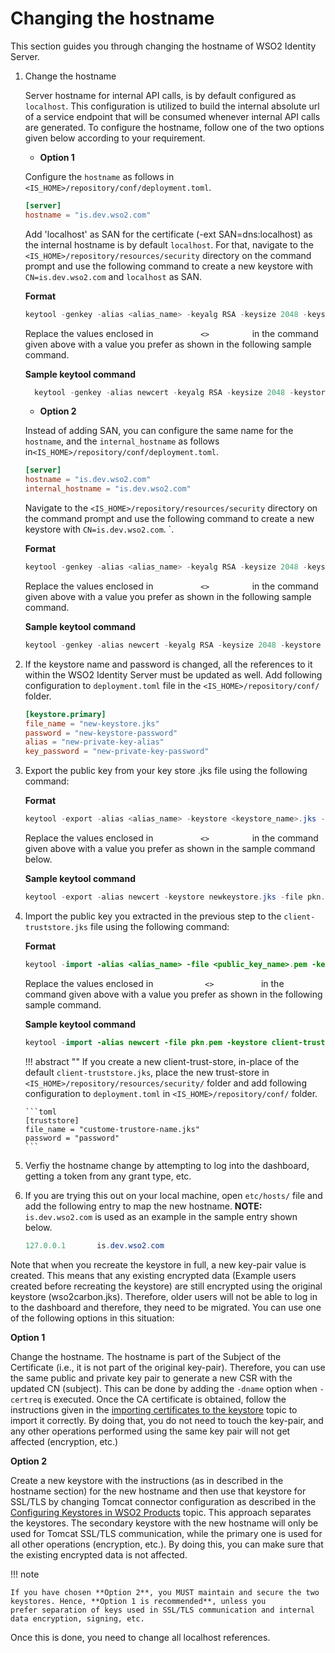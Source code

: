 # Changing the hostname

This section guides you through changing the hostname of WSO2 Identity
Server.

1.  Change the hostname 
    
    Server hostname for internal API calls, is by default configured as `localhost`. This configuration is utilized 
    to build the internal absolute url of a service endpoint that will be consumed whenever internal API calls are generated. To configure the hostname, follow one of the two options given below
    according to your requirement.

    - **Option 1**

    Configure the `hostname` as follows in `<IS_HOME>/repository/conf/deployment.toml`.

    ``` toml
    [server]
    hostname = "is.dev.wso2.com"
    ```
    
    Add 'localhost' as SAN for the certificate (-ext SAN=dns:localhost) as the internal hostname is by default 
    `localhost`. For that, navigate to the `<IS_HOME>/repository/resources/security` directory on the command prompt 
    and use the following command to create a new keystore with `CN=is.dev.wso2.com` and `localhost` as SAN.

    **Format**

    ``` java
    keytool -genkey -alias <alias_name> -keyalg RSA -keysize 2048 -keystore <keystore_name>.jks -dname "CN=<hostname>, OU=<organizational_unit>,O=<organization>,L=<Locality>,S=<State/province>,C=<country_code>" -storepass <keystore_password> -keypass <confirm_keystore_password> -ext SAN=dns:localhost -ext ExtendedKeyUsage=serverAuth -validity 825
    ```

    Replace the values enclosed in `           <>          ` in the
    command given above with a value you prefer as shown in the following sample
    command.

    **Sample keytool command**

    ``` java
      keytool -genkey -alias newcert -keyalg RSA -keysize 2048 -keystore newkeystore.jks -dname "CN=is.dev.wso2.com, OU=Is,O=Wso2,L=SL,S=WS,C=LK" -storepass mypassword -keypass mypassword -ext SAN=dns:localhost -ext ExtendedKeyUsage=serverAuth -validity 825
    ```
    
    - **Option 2**

    Instead of adding SAN, you can configure the same name for the `hostname`, and 
    the `internal_hostname` as follows in`<IS_HOME>/repository/conf/deployment.toml`.

    ``` toml
    [server]
    hostname = "is.dev.wso2.com"
    internal_hostname = "is.dev.wso2.com"
    ``` 

    Navigate to the `<IS_HOME>/repository/resources/security` directory on the command prompt and
    use the following command to create a new keystore with `CN=is.dev.wso2.com`.        `.

    **Format**

    ``` java
    keytool -genkey -alias <alias_name> -keyalg RSA -keysize 2048 -keystore <keystore_name>.jks -dname "CN=<hostname>, OU=<organizational_unit>,O=<organization>,L=<Locality>,S=<State/province>,C=<country_code>" -storepass <keystore_password> -keypass <confirm_keystore_password>
    ```

    Replace the values enclosed in `           <>          ` in the
    command given above with a value you prefer as shown in the following sample
    command.

    **Sample keytool command**

    ``` java
    keytool -genkey -alias newcert -keyalg RSA -keysize 2048 -keystore newkeystore.jks -dname "CN=is.dev.wso2.com, OU=Is,O=Wso2,L=SL,S=WS,C=LK" -storepass mypassword -keypass mypassword
    ```

2.  If the keystore name and password is changed, all the references to
    it within the WSO2 Identity Server must be updated as well. Add
    following configuration to `deployment.toml` file in the
    `<IS_HOME>/repository/conf/` folder.

    ``` toml
    [keystore.primary]
    file_name = "new-keystore.jks"
    password = "new-keystore-password"
    alias = "new-private-key-alias"
    key_password = "new-private-key-password"
    ```

3.  Export the public key from your key store .jks file using the
    following command:

    **Format**

    ``` java
    keytool -export -alias <alias_name> -keystore <keystore_name>.jks -file <public_key_name>.pem
    ```

    Replace the values enclosed in `           <>          ` in the
    command given above with a value you prefer as shown in the sample
    command below.

    **Sample keytool command**

    ``` java
    keytool -export -alias newcert -keystore newkeystore.jks -file pkn.pem
    ```

4.  Import the public key you extracted in the previous step to the `
    client-truststore.jks ` file using the following command: 

    **Format**

    ``` java
    keytool -import -alias <alias_name> -file <public_key_name>.pem -keystore client-truststore.jks -storepass <keystore_password>
    ```

    Replace the values enclosed in `            <>           ` in the
    command given above with a value you prefer as shown in the following sample
    command.

    **Sample keytool command**

    ``` java
    keytool -import -alias newcert -file pkn.pem -keystore client-truststore.jks -storepass wso2carbon
    ```

    !!! abstract ""
        If you create a new client-trust-store, in-place of the
        default `client-truststore.jks`, place the new trust-store in
        `<IS_HOME>/repository/resources/security/` folder and add following
        configuration to `deployment.toml` in `<IS_HOME>/repository/conf/`
        folder. 
        
        ```toml
        [truststore]
        file_name = "custome-trustore-name.jks" 
        password = "password" 
        ```
    

5.  Verfiy the hostname change by attempting to log into the dashboard,
    getting a token from any grant type, etc.

6.  If you are trying this out on your local machine, open `etc/hosts/`
    file and add the following entry to map the new hostname. **NOTE:**
    `is.dev.wso2.com` is used as an example in the sample entry shown
    below.

    ``` java
    127.0.0.1       is.dev.wso2.com
    ```

Note that when you recreate the keystore in full, a new key-pair value
is created. This means that any existing encrypted data (Example
users created before recreating the keystore) are still encrypted
using the original keystore (wso2carbon.jks). Therefore, older
users will not be able to log in to the dashboard and therefore, they need to be migrated.
You can use one of the following options in this situation:

**Option 1**

Change the hostname. The hostname is part of the Subject of the
Certificate (i.e., it is not part of the original key-pair). Therefore,
you can use the same public and private key pair to generate a new CSR
with the updated CN (subject). This can be done by adding the `-dname`
option when `-certreq` is executed. Once the CA certificate is obtained,
follow the instructions given in the [importing certificates to the
keystore](../../administer/creating-new-keystores/#step-2-import-certificates-to-the-keystore) topic to import it correctly. By doing that, you do
not need to touch the key-pair, and any other operations performed using
the same key pair will not get affected (encryption, etc.)

**Option 2**

Create a new keystore with the instructions (as in described in the
hostname section) for the new hostname and then use that keystore for
SSL/TLS by changing Tomcat connector configuration as described in the
[Configuring Keystores in WSO2 Products](../../administer/configuring-keystores-in-wso2-products/) topic. This approach
separates the keystores. The secondary keystore with the new hostname
will only be used for Tomcat SSL/TLS communication, while the primary
one is used for all other operations (encryption, etc.). By doing this,
you can make sure that the existing encrypted data is not affected.

!!! note
    
    If you have chosen **Option 2**, you MUST maintain and secure the two
    keystores. Hence, **Option 1 is recommended**, unless you
    prefer separation of keys used in SSL/TLS communication and internal
    data encryption, signing, etc.
    

Once this is done, you need to change all localhost references.  
